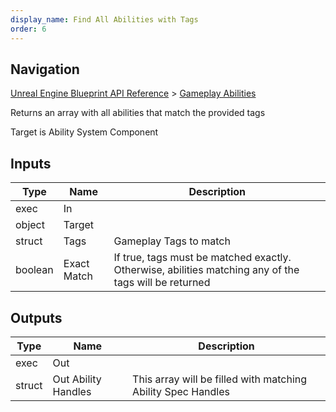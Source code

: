 ```yaml
---
display_name: Find All Abilities with Tags
order: 6
---
```

## Navigation

[Unreal Engine Blueprint API Reference](https://dev.epicgames.com/documentation/en-us/unreal-engine/BlueprintAPI) > [Gameplay Abilities](https://dev.epicgames.com/documentation/en-us/unreal-engine/BlueprintAPI/GameplayAbilities)

Returns an array with all abilities that match the provided tags

Target is Ability System Component

## Inputs

| Type | Name | Description |
| --- | --- | --- |
| exec | In |  |
| object | Target |  |
| struct | Tags | Gameplay Tags to match |
| boolean | Exact Match | If true, tags must be matched exactly. Otherwise, abilities matching any of the tags will be returned |

## Outputs

| Type | Name | Description |
| --- | --- | --- |
| exec | Out |  |
| struct | Out Ability Handles | This array will be filled with matching Ability Spec Handles |
